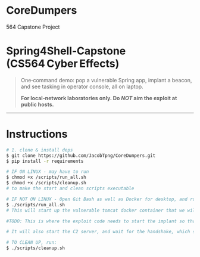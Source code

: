 # CoreDumpers
564 Capstone Project

# Spring4Shell‑Capstone (CS564 Cyber Effects)

> One‑command demo: pop a vulnerable Spring app, implant a beacon, and see tasking in operator console, all on laptop.
>
> **For local‑network laboratories only.  Do *NOT* aim the exploit at public hosts.**

---
# Instructions

```bash
# 1. clone & install deps
$ git clone https://github.com/JacobTpng/CoreDumpers.git
$ pip install -r requirements

# IF ON LINUX - may have to run
$ chmod +x /scripts/run_all.sh
$ chmod +x /scripts/cleanup.sh
# to make the start and clean scripts executable

# IF NOT ON LINUX - Open Git Bash as well as Docker for desktop, and run (from the main directory):
$ ./scripts/run_all.sh
# This will start up the vulnerable tomcat docker container that we will attack. 

#TODO: This is where the exploit code needs to start the implant so that it can communicate with the C2. 

# It will also start the C2 server, and wait for the handshake, which should have no issues if the implant brings it up properly. 

# TO CLEAN UP, run:
$ ./scripts/cleanup.sh



